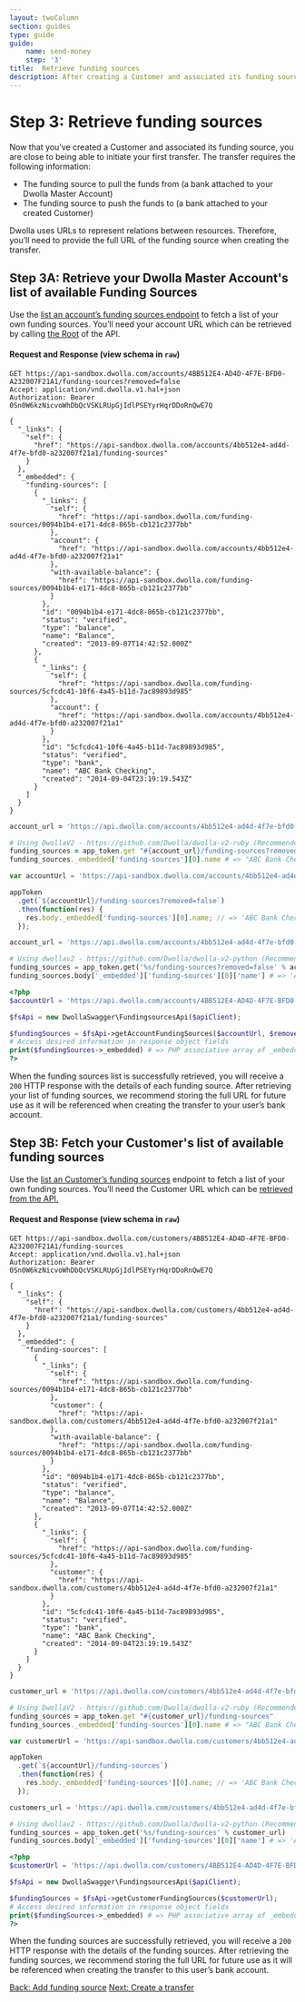 ```yaml
---
layout: twoColumn
section: guides
type: guide
guide:
    name: send-money
    step: '3'
title:  Retrieve funding sources
description: After creating a Customer and associated its funding source, you can initiate your first transfer.
---
```

# Step 3: Retrieve funding sources

Now that you’ve created a Customer and associated its funding source, you are close to being able to initiate your first transfer. The transfer requires the following information:

* The funding source to pull the funds from (a bank attached to your Dwolla Master Account)
* The funding source to push the funds to (a bank attached to your created Customer)

Dwolla uses URLs to represent relations between resources. Therefore, you’ll need to provide the full URL of the funding source when creating the transfer.

## Step 3A: Retrieve your Dwolla Master Account's list of available Funding Sources

Use the [list an account’s funding sources endpoint](https://docs.dwolla.com/#list-funding-sources-for-an-account) to fetch a list of your own funding sources. You’ll need your account URL which can be retrieved by calling [the Root](https://docs.dwolla.com/#root) of the API.

#### Request and Response (view schema in `raw`)

```raw
GET https://api-sandbox.dwolla.com/accounts/4BB512E4-AD4D-4F7E-BFD0-A232007F21A1/funding-sources?removed=false
Accept: application/vnd.dwolla.v1.hal+json
Authorization: Bearer 0Sn0W6kzNicvoWhDbQcVSKLRUpGjIdlPSEYyrHqrDDoRnQwE7Q

{
  "_links": {
    "self": {
      "href": "https://api-sandbox.dwolla.com/accounts/4bb512e4-ad4d-4f7e-bfd0-a232007f21a1/funding-sources"
    }
  },
  "_embedded": {
    "funding-sources": [
      {
        "_links": {
          "self": {
            "href": "https://api-sandbox.dwolla.com/funding-sources/0094b1b4-e171-4dc8-865b-cb121c2377bb"
          },
          "account": {
            "href": "https://api-sandbox.dwolla.com/accounts/4bb512e4-ad4d-4f7e-bfd0-a232007f21a1"
          },
          "with-available-balance": {
            "href": "https://api-sandbox.dwolla.com/funding-sources/0094b1b4-e171-4dc8-865b-cb121c2377bb"
          }
        },
        "id": "0094b1b4-e171-4dc8-865b-cb121c2377bb",
        "status": "verified",
        "type": "balance",
        "name": "Balance",
        "created": "2013-09-07T14:42:52.000Z"
      },
      {
        "_links": {
          "self": {
            "href": "https://api-sandbox.dwolla.com/funding-sources/5cfcdc41-10f6-4a45-b11d-7ac89893d985"
          },
          "account": {
            "href": "https://api-sandbox.dwolla.com/accounts/4bb512e4-ad4d-4f7e-bfd0-a232007f21a1"
          }
        },
        "id": "5cfcdc41-10f6-4a45-b11d-7ac89893d985",
        "status": "verified",
        "type": "bank",
        "name": "ABC Bank Checking",
        "created": "2014-09-04T23:19:19.543Z"
      }
    ]
  }
}
```

```ruby
account_url = 'https://api.dwolla.com/accounts/4bb512e4-ad4d-4f7e-bfd0-a232007f21a1'

# Using DwollaV2 - https://github.com/Dwolla/dwolla-v2-ruby (Recommended)
funding_sources = app_token.get "#{account_url}/funding-sources?removed=false"
funding_sources._embedded['funding-sources'][0].name # => "ABC Bank Checking"
```

```javascript
var accountUrl = 'https://api-sandbox.dwolla.com/accounts/4bb512e4-ad4d-4f7e-bfd0-a232007f21a1';

appToken
  .get(`${accountUrl}/funding-sources?removed=false`)
  .then(function(res) {
    res.body._embedded['funding-sources'][0].name; // => 'ABC Bank Checking'
  });
```

```python
account_url = 'https://api.dwolla.com/accounts/4bb512e4-ad4d-4f7e-bfd0-a232007f21a1'

# Using dwollav2 - https://github.com/Dwolla/dwolla-v2-python (Recommended)
funding_sources = app_token.get('%s/funding-sources?removed=false' % account_url)
funding_sources.body['_embedded']['funding-sources'][0]['name'] # => 'ABC Bank Checking'
```

```php
<?php
$accountUrl = 'https://api.dwolla.com/accounts/4BB512E4-AD4D-4F7E-BFD0-A232007F21A1';

$fsApi = new DwollaSwagger\FundingsourcesApi($apiClient);

$fundingSources = $fsApi->getAccountFundingSources($accountUrl, $removed = false);
# Access desired information in response object fields
print($fundingSources->_embedded) # => PHP associative array of _embedded contents in schema
?>
```

When the funding sources list is successfully retrieved, you will receive a `200` HTTP response with the details of each funding source. After retrieving your list of funding sources, we recommend storing the full URL for future use as it will be referenced when creating the transfer to your user’s bank account.

## Step 3B: Fetch your Customer's list of available funding sources

Use the [list an Customer’s funding sources](https://docs.dwolla.com/#list-funding-sources-for-a-customer) endpoint to fetch a list of your own funding sources. You’ll need the Customer URL which can be [retrieved from the API.](https://docs.dwolla.com/#list-and-search-customers)

#### Request and Response (view schema in `raw`)

```raw
GET https://api-sandbox.dwolla.com/customers/4BB512E4-AD4D-4F7E-BFD0-A232007F21A1/funding-sources
Accept: application/vnd.dwolla.v1.hal+json
Authorization: Bearer 0Sn0W6kzNicvoWhDbQcVSKLRUpGjIdlPSEYyrHqrDDoRnQwE7Q

{
  "_links": {
    "self": {
      "href": "https://api-sandbox.dwolla.com/customers/4bb512e4-ad4d-4f7e-bfd0-a232007f21a1/funding-sources"
    }
  },
  "_embedded": {
    "funding-sources": [
      {
        "_links": {
          "self": {
            "href": "https://api-sandbox.dwolla.com/funding-sources/0094b1b4-e171-4dc8-865b-cb121c2377bb"
          },
          "customer": {
            "href": "https://api-sandbox.dwolla.com/customers/4bb512e4-ad4d-4f7e-bfd0-a232007f21a1"
          },
          "with-available-balance": {
            "href": "https://api-sandbox.dwolla.com/funding-sources/0094b1b4-e171-4dc8-865b-cb121c2377bb"
          }
        },
        "id": "0094b1b4-e171-4dc8-865b-cb121c2377bb",
        "status": "verified",
        "type": "balance",
        "name": "Balance",
        "created": "2013-09-07T14:42:52.000Z"
      },
      {
        "_links": {
          "self": {
            "href": "https://api-sandbox.dwolla.com/funding-sources/5cfcdc41-10f6-4a45-b11d-7ac89893d985"
          },
          "customer": {
            "href": "https://api-sandbox.dwolla.com/customers/4bb512e4-ad4d-4f7e-bfd0-a232007f21a1"
          }
        },
        "id": "5cfcdc41-10f6-4a45-b11d-7ac89893d985",
        "status": "verified",
        "type": "bank",
        "name": "ABC Bank Checking",
        "created": "2014-09-04T23:19:19.543Z"
      }
    ]
  }
}
```

```ruby
customer_url = 'https://api.dwolla.com/customers/4bb512e4-ad4d-4f7e-bfd0-a232007f21a1'

# Using DwollaV2 - https://github.com/Dwolla/dwolla-v2-ruby (Recommended)
funding_sources = app_token.get "#{customer_url}/funding-sources"
funding_sources._embedded['funding-sources'][0].name # => "ABC Bank Checking"
```

```javascript
var customerUrl = 'https://api-sandbox.dwolla.com/customers/4bb512e4-ad4d-4f7e-bfd0-a232007f21a1';

appToken
  .get(`${accountUrl}/funding-sources`)
  .then(function(res) {
    res.body._embedded['funding-sources'][0].name; // => 'ABC Bank Checking'
  });
```

```python
customers_url = 'https://api.dwolla.com/customers/4bb512e4-ad4d-4f7e-bfd0-a232007f21a1'

# Using dwollav2 - https://github.com/Dwolla/dwolla-v2-python (Recommended)
funding_sources = app_token.get('%s/funding-sources' % customer_url)
funding_sources.body['_embedded']['funding-sources'][0]['name'] # => 'ABC Bank Checking'
```

```php
<?php
$customerUrl = 'https://api.dwolla.com/customers/4BB512E4-AD4D-4F7E-BFD0-A232007F21A1';

$fsApi = new DwollaSwagger\FundingsourcesApi($apiClient);

$fundingSources = $fsApi->getCustomerFundingSources($customerUrl);
# Access desired information in response object fields
print($fundingSources->_embedded) # => PHP associative array of _embedded contents in schema
?>
```

When the funding sources are successfully retrieved, you will receive a `200` HTTP response with the details of the funding sources. After retrieving the funding sources, we recommend storing the full URL for future use as it will be referenced when creating the transfer to this user’s bank account.

<nav class="pager-nav">
    <a href="add-funding-source.html">Back: Add funding source</a>
    <a href="create-transfer.html">Next: Create a transfer</a>
</nav>

